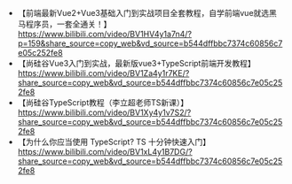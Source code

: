 - 【前端最新Vue2+Vue3基础入门到实战项目全套教程，自学前端vue就选黑马程序员，一套全通关！】 https://www.bilibili.com/video/BV1HV4y1a7n4/?p=159&share_source=copy_web&vd_source=b544dffbbc7374c60856c7e05c252fe8
 - 【尚硅谷Vue3入门到实战，最新版vue3+TypeScript前端开发教程】 https://www.bilibili.com/video/BV1Za4y1r7KE/?share_source=copy_web&vd_source=b544dffbbc7374c60856c7e05c252fe8
 - 【尚硅谷TypeScript教程（李立超老师TS新课）】 https://www.bilibili.com/video/BV1Xy4y1v7S2/?share_source=copy_web&vd_source=b544dffbbc7374c60856c7e05c252fe8
 - 【为什么你应当使用 TypeScript? TS 十分钟快速入门】 https://www.bilibili.com/video/BV1xL4y1B7DG/?share_source=copy_web&vd_source=b544dffbbc7374c60856c7e05c252fe8